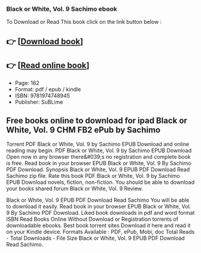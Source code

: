 ### Black or White, Vol. 9 Sachimo ebook

To Download or Read This book click on the link button below :

## 👉  [**[Download book](http://get-pdfs.com/download.php?group=book&from=github.com&id=721881&lnk=1079 "Download book")**]

## 👉  [**[Read online book](http://get-pdfs.com/download.php?group=book&from=github.com&id=721881&lnk=1079 "Read online book")**]


* Page: 162
* Format: pdf / epub / kindle
* ISBN: 9781974748945
* Publisher: SuBLime



## Free books online to download for ipad Black or White, Vol. 9 CHM FB2 ePub by Sachimo


Torrent PDF Black or White, Vol. 9 by Sachimo EPUB Download and online reading may begin. PDF Black or White, Vol. 9 by Sachimo EPUB Download Open now in any browser there&amp;#039;s no registration and complete book is free. Read book in your browser EPUB Black or White, Vol. 9 By Sachimo PDF Download. Synopsis Black or White, Vol. 9 EPUB PDF Download Read Sachimo zip file. Rate this book PDF Black or White, Vol. 9 by Sachimo EPUB Download novels, fiction, non-fiction. You should be able to download your books shared forum Black or White, Vol. 9 Review.

Black or White, Vol. 9 EPUB PDF Download Read Sachimo You will be able to download it easily. Read book in your browser EPUB Black or White, Vol. 9 By Sachimo PDF Download. Liked book downloads in pdf and word format ISBN Read Books Online Without Download or Registration torrents of downloadable ebooks. Best book torrent sites Download it here and read it on your Kindle device. Formats Available : PDF, ePub, Mobi, doc Total Reads - Total Downloads - File Size Black or White, Vol. 9 EPUB PDF Download Read Sachimo.






